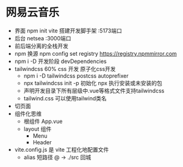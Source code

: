 # 网易云音乐

- 界面
  npm init vite 搭建开发脚手架
  :5173端口
- 后台
  netsea
  :3000端口
- 前后端分离的全栈开发
- npm 换源
  npm config set registry https://registry.npmmirror.com
- npm i -D 开发阶段 devDependencies
- tailwindcss 60% css 开发   原子化css开发
  - npm i -D tailwindcss postcss autoprefixer
  - npx tailwindcss init -p 初始化
    npx 执行安装或未安装的包
  - 声明开发目录下所有层级中.vue等格式文件支持tailwindcss
  - tailwind.css
  可以使用tailwind类名
- 切页面
- 组件化思维
  - 根组件 App.vue
  - layout 组件
    - Menu
    - Header
- vite.config.js 是 vite 工程化地配置文件
  - alias 短路径
    @ -> ./src 回城
